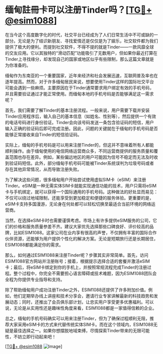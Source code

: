 # 缅甸註冊卡可以注册Tinder吗？[[TG💪+ @esim1088](https://t.me/s/esim1088)]

在当今这个高度数字化的时代，社交平台已经成为了人们日常生活中不可或缺的一部分。无论是为了结识新朋友、寻找爱情还是仅仅是为了娱乐，社交软件都为我们提供了极大的便利。而提到社交软件，不得不提的就是Tinder——一款风靡全球的交友应用。它以其独特的“滑动匹配”功能吸引了无数用户，但如果你最近打算在Tinder上寻找缘分，却发现自己的国家或地区似乎有些限制，那么这篇文章就是为你准备的。

缅甸作为东南亚的一个重要国家，近年来经济和社会发展迅速，互联网普及率也在逐年提高。然而，对于许多缅甸居民来说，想要使用Tinder这样的国际社交平台可能会遇到一些麻烦。主要原因在于Tinder通常要求用户绑定有效的手机号码，并且需要验证通过才能正常使用。而缅甸本地的手机号码是否能够满足这一需求呢？

首先，我们需要了解Tinder的基本注册流程。一般来说，用户需要下载并安装Tinder应用程序后，输入自己的基本信息（如姓名、性别等），然后提供一个有效的电话号码进行身份验证。Tinder会向该号码发送一条包含验证码的短信，用户输入正确的验证码后即可完成注册。因此，问题的关键就在于缅甸的手机号码是否能够正常接收来自Tinder的短信验证码。

实际上，缅甸的手机号码是可以用来注册Tinder的，但这并不意味着所有人都能顺利操作。由于缅甸使用的电信网络运营商众多，不同运营商提供的服务质量和覆盖范围也存在差异。例如，某些偏远地区的用户可能因为信号不稳定而无法及时收到验证码短信。此外，部分缅甸手机号码可能被Tinder系统误判为垃圾号码或者存在其他异常情况，从而导致注册失败。

为了解决这些问题，很多缅甸用户开始尝试使用虚拟SIM卡（eSIM）来注册Tinder。eSIM是一种无需实体SIM卡就能实现通信功能的技术，用户只需将eSIM卡与手机绑定，就可以获得一个国际通用的手机号码。这种做法的好处显而易见：不仅可以绕过地域限制，还能享受到更加稳定和便捷的服务体验。更重要的是，eSIM卡支持多国漫游，无论身在何处都可以轻松切换至最适合当前环境的网络运营商。

当然，在选择eSIM卡时也需要谨慎考虑。市场上有许多提供eSIM服务的公司，它们的价格和服务质量参差不齐。建议大家优先选择那些口碑良好、评价较高的品牌，比如ESIM1088。这家公司在业内享有很高的声誉，不仅拥有丰富的国际合作伙伴资源，还能够为用户提供个性化的解决方案。无论是短期旅行还是长期居住，ESIM1088都能满足你的需求。

那么，如何通过ESIM1088来注册Tinder呢？步骤其实非常简单。首先，访问ESIM1088官方网站并注册账号；接着，根据提示选择合适的套餐并激活eSIM卡；最后，将eSIM卡绑定到你的手机上，并按照常规流程完成Tinder的注册过程。整个过程中，你完全不需要担心语言障碍或技术难题，因为ESIM1088团队会全程为你提供专业指导和支持。

除了帮助缅甸用户成功注册Tinder之外，ESIM1088还提供了许多附加价值。例如，他们定期举办线上讲座和技术分享会，邀请行业专家讲解最新的科技趋势和发展动态；同时，还推出了会员俱乐部计划，让忠实用户享受更多优惠福利。可以说，无论是从实用性还是趣味性角度来看，ESIM1088都是一家值得信赖的企业。

总之，缅甸的手机号码确实可以用来注册Tinder，但为了确保过程顺利无阻，推荐大家采用eSIM卡的方式来代替传统实体SIM卡。而在这个领域内，ESIM1088无疑是最佳选择之一。如果你想摆脱地域束缚，尽情探索Tinder带来的无限可能性，不妨立即行动起来吧！

[[TG💪+ @esim1088](https://t.me/s/esim1088) ![Image](https://i.postimg.cc/4NQfJmqS/Snipaste-2025-05-13-00-14-12.png)]